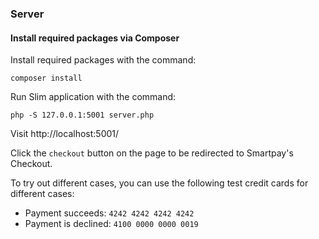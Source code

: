 ### Server

#### Install required packages via Composer

Install required packages with the command:

```shell
composer install
```

Run Slim application with the command:

```sheel
php -S 127.0.0.1:5001 server.php
```

Visit http://localhost:5001/

Click the `checkout` button on the page to be redirected to Smartpay's Checkout.

To try out different cases, you can use the following test credit cards for different cases:

- Payment succeeds: `4242 4242 4242 4242`
- Payment is declined: `4100 0000 0000 0019`
